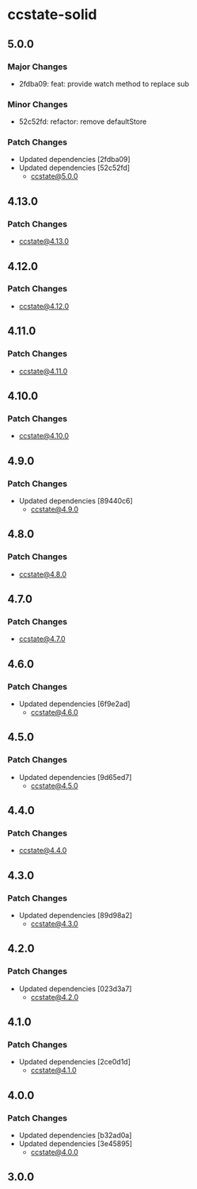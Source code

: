# ccstate-solid

## 5.0.0

### Major Changes

- 2fdba09: feat: provide watch method to replace sub

### Minor Changes

- 52c52fd: refactor: remove defaultStore

### Patch Changes

- Updated dependencies [2fdba09]
- Updated dependencies [52c52fd]
  - ccstate@5.0.0

## 4.13.0

### Patch Changes

- ccstate@4.13.0

## 4.12.0

### Patch Changes

- ccstate@4.12.0

## 4.11.0

### Patch Changes

- ccstate@4.11.0

## 4.10.0

### Patch Changes

- ccstate@4.10.0

## 4.9.0

### Patch Changes

- Updated dependencies [89440c6]
  - ccstate@4.9.0

## 4.8.0

### Patch Changes

- ccstate@4.8.0

## 4.7.0

### Patch Changes

- ccstate@4.7.0

## 4.6.0

### Patch Changes

- Updated dependencies [6f9e2ad]
  - ccstate@4.6.0

## 4.5.0

### Patch Changes

- Updated dependencies [9d65ed7]
  - ccstate@4.5.0

## 4.4.0

### Patch Changes

- ccstate@4.4.0

## 4.3.0

### Patch Changes

- Updated dependencies [89d98a2]
  - ccstate@4.3.0

## 4.2.0

### Patch Changes

- Updated dependencies [023d3a7]
  - ccstate@4.2.0

## 4.1.0

### Patch Changes

- Updated dependencies [2ce0d1d]
  - ccstate@4.1.0

## 4.0.0

### Patch Changes

- Updated dependencies [b32ad0a]
- Updated dependencies [3e45895]
  - ccstate@4.0.0

## 3.0.0
